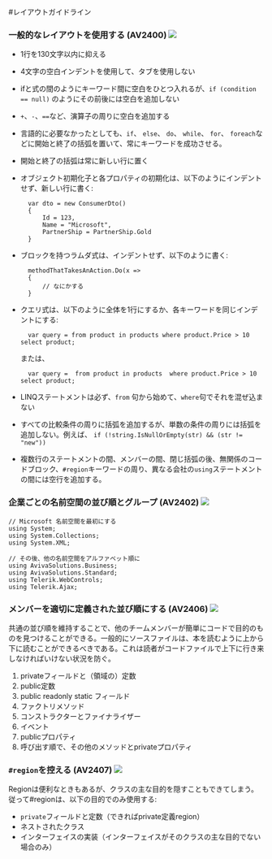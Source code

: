 <!--
NOTE: Requires Markdown Extra. See http://michelf.ca/projects/php-markdown/extra/
 --> 

#レイアウトガイドライン

### 一般的なレイアウトを使用する (AV2400) ![](images/1.png)

- 1行を130文字以内に抑える
- 4文字の空白インデントを使用して、タブを使用しない
- ifと式の間のようにキーワード間に空白をひとつ入れるが、`if (condition == null)` のようにその前後には空白を追加しない
- `+`、`-`、`==`など、演算子の周りに空白を追加する
- 言語的に必要なかったとしても、`if`、 `else`、 `do`、 `while`、 `for`、 `foreach`などに開始と終了の括弧を置いて、常にキーワードを成功させる。
- 開始と終了の括弧は常に新しい行に置く
- オブジェクト初期化子と各プロパティの初期化は、以下のようにインデントせず、新しい行に書く:

		var dto = new ConsumerDto()
		{  
			Id = 123,  
			Name = "Microsoft",  
			PartnerShip = PartnerShip.Gold
		}



- ブロックを持つラムダ式は、インデントせず、以下のように書く:


		methodThatTakesAnAction.Do(x =>
		{ 
			// なにかする
		}

- クエリ式は、以下のように全体を1行にするか、各キーワードを同じインデントにする:

		var query = from product in products where product.Price > 10 select product;

  	または、
	
		var query =  from product in products  where product.Price > 10  select product;

- LINQステートメントは必ず、`from` 句から始めて、`where`句でそれを混ぜ込まない
- すべての比較条件の周りに括弧を追加するが、単数の条件の周りには括弧を追加しない。例えば、
 `if (!string.IsNullOrEmpty(str) && (str != "new"))`
- 複数行のステートメントの間、メンバーの間、閉じ括弧の後、無関係のコードブロック、`#region`キーワードの周り、異なる会社の`using`ステートメントの間には空行を追加する。

### 企業ごとの名前空間の並び順とグループ (AV2402) ![](images/3.png)

	// Microsoft 名前空間を最初にする
	using System;
	using System.Collections;
	using System.XML;
	
	// その後、他の名前空間をアルファベット順に
	using AvivaSolutions.Business;
	using AvivaSolutions.Standard;
	using Telerik.WebControls;
	using Telerik.Ajax;

### メンバーを適切に定義された並び順にする (AV2406) ![](images/1.png)
共通の並び順を維持することで、他のチームメンバーが簡単にコードで目的のものを見つけることができる。一般的にソースファイルは、本を読むように上から下に読むことができるべきである。これは読者がコードファイルで上下に行き来しなければいけない状況を防ぐ。

1.	privateフィールドと（領域の）定数
2.	public定数
3.	public readonly static フィールド
4.	ファクトリメソッド
5.	コンストラクターとファイナライザー
6.	イベント
7.	publicプロパティ
8.	呼び出す順で、その他のメソッドとprivateプロパティ

### `#region`を控える (AV2407) ![](images/1.png)
Regionは便利なときもあるが、クラスの主な目的を隠すこともできてしまう。従って#regionは、以下の目的でのみ使用する:

- `private`フィールドと定数（できればprivate定義region）
- ネストされたクラス
- インターフェイスの実装（インターフェイスがそのクラスの主な目的でない場合のみ）
